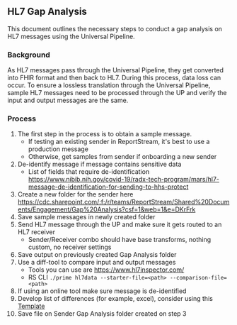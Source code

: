 ## HL7 Gap Analysis 

This document outlines the necessary steps to conduct a gap analysis on HL7 messages using the Universal Pipeline.

### Background

As HL7 messages pass through the Universal Pipeline, they get converted into FHIR format and then back to HL7. During this process, data loss can occur. To ensure a lossless translation through the Universal Pipeline, sample HL7 messages need to be processed through the UP and verify the input and output messages are the same.

### Process

1. The first step in the process is to obtain a sample message.
   * If testing an existing sender in ReportStream, it's best to use a production message
   * Otherwise, get samples from sender if onboarding a new sender
2. De-identify message if message contains sensitive data
   * List of fields that require de-identification https://www.nibib.nih.gov/covid-19/radx-tech-program/mars/hl7-message-de-identification-for-sending-to-hhs-protect
3. Create a new folder for the sender here https://cdc.sharepoint.com/:f:/r/teams/ReportStream/Shared%20Documents/Engagement/Gap%20Analysis?csf=1&web=1&e=DKrFrk
4. Save sample messages in newly created folder
5. Send HL7 message through the UP and make sure it gets routed to an HL7 receiver
   * Sender/Receiver combo should have base transforms, nothing custom, no receiver settings
6. Save output on previously created Gap Analysis folder
7. Use a diff-tool to compare input and output messages
    * Tools you can use are https://www.hl7inspector.com/
    * RS CLI `./prime hl7data --starter-file=<path> --comparison-file=<path>`
8. If using an online tool make sure message is de-identified
9. Develop list of differences (for example, excel), consider using this [Template](https://cdc.sharepoint.com/:x:/r/teams/ReportStream/_layouts/15/doc2.aspx?sourcedoc=%7BFAED6C19-BA41-4F03-A148-6C8490228A1C%7D&file=HL7%20IN%20vs%20HL7%20OUT%20_%20Gap_Analysis.xlsx&action=default&mobileredirect=true)
10. Save file on Sender Gap Analysis folder created on step 3
